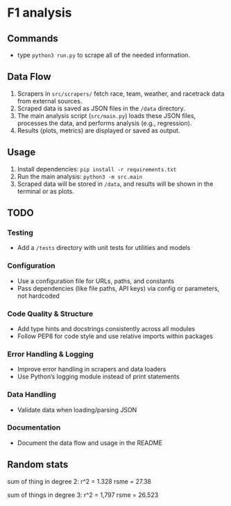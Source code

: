 # F1 analysis

## Commands

- type `python3 run.py` to scrape all of the needed information.

## Data Flow

1. Scrapers in `src/scrapers/` fetch race, team, weather, and racetrack data from external sources.
2. Scraped data is saved as JSON files in the `/data` directory.
3. The main analysis script (`src/main.py`) loads these JSON files, processes the data, and performs analysis (e.g., regression).
4. Results (plots, metrics) are displayed or saved as output.

## Usage

1. Install dependencies: `pip install -r requirements.txt`
2. Run the main analysis: `python3 -m src.main`
3. Scraped data will be stored in `/data`, and results will be shown in the terminal or as plots.

## TODO

### Testing

- Add a `/tests` directory with unit tests for utilities and models

### Configuration

- Use a configuration file for URLs, paths, and constants
- Pass dependencies (like file paths, API keys) via config or parameters, not hardcoded

### Code Quality & Structure

- Add type hints and docstrings consistently across all modules
- Follow PEP8 for code style and use relative imports within packages

### Error Handling & Logging

- Improve error handling in scrapers and data loaders
- Use Python’s logging module instead of print statements

### Data Handling

- Validate data when loading/parsing JSON

### Documentation

- Document the data flow and usage in the README

## Random stats

sum of thing in degree 2:
r^2 = 1.328
rsme = 27.38

sum of things in degree 3:
r^2 = 1,797
rsme = 26.523
